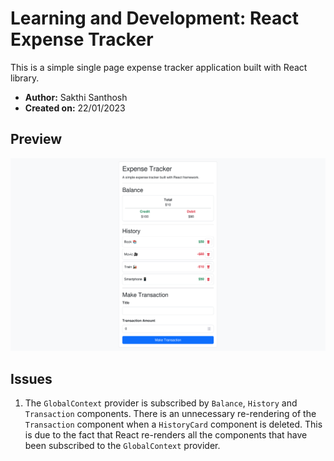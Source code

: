 # Learning and Development: React Expense Tracker

This is a simple single page expense tracker application built with React library.

- **Author:** Sakthi Santhosh
- **Created on:** 22/01/2023

## Preview

![App Preview](./assets/preview.png)

## Issues

1. The `GlobalContext` provider is subscribed by `Balance`, `History` and `Transaction` components. There is an unnecessary re-rendering of the `Transaction` component when a `HistoryCard` component is deleted. This is due to the fact that React re-renders all the components that have been subscribed to the `GlobalContext` provider.

